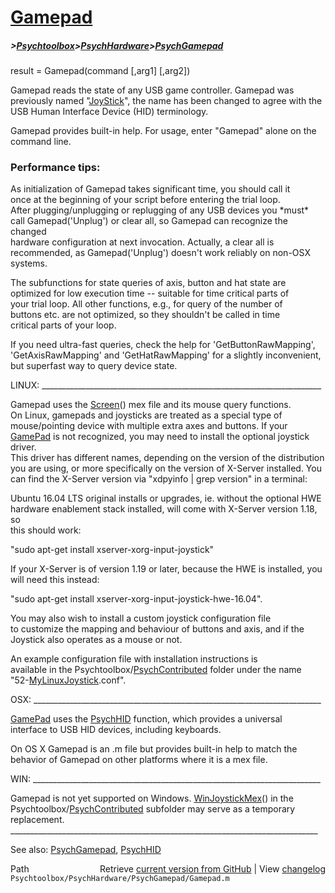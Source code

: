# [Gamepad](Gamepad)
##### >[Psychtoolbox](Psychtoolbox)>[PsychHardware](PsychHardware)>[PsychGamepad](PsychGamepad)

result = Gamepad(command [,arg1] [,arg2])  
  
Gamepad reads the state of any USB game controller. Gamepad was  
previously named "[JoyStick](JoyStick)", the name has been changed to agree with the  
USB Human Interface Device (HID) terminology.  
  
Gamepad provides built-in help.  For usage, enter "Gamepad" alone on the  
command line.  
  
### Performance tips:  
  
As initialization of Gamepad takes significant time, you should call it  
once at the beginning of your script before entering the trial loop.  
After plugging/unplugging or replugging of any USB devices you \*must\*  
call Gamepad('Unplug') or clear all, so Gamepad can recognize the changed  
hardware configuration at next invocation. Actually, a clear all is  
recommended, as Gamepad('Unplug') doesn't work reliably on non-OSX systems.  
  
The subfunctions for state queries of axis, button and hat state are  
optimized for low execution time -- suitable for time critical parts of  
your trial loop. All other functions, e.g., for query of the number of  
buttons etc. are not optimized, so they shouldn't be called in time  
critical parts of your loop.  
  
If you need ultra-fast queries, check the help for 'GetButtonRawMapping',  
'GetAxisRawMapping' and 'GetHatRawMapping' for a slightly inconvenient,  
but superfast way to query device state.  
  
  
LINUX: \_\_\_\_\_\_\_\_\_\_\_\_\_\_\_\_\_\_\_\_\_\_\_\_\_\_\_\_\_\_\_\_\_\_\_\_\_\_\_\_\_\_\_\_\_\_\_\_\_\_\_\_\_\_\_\_\_\_\_\_\_\_\_\_\_\_\_\_\_\_  
  
Gamepad uses the [Screen](Screen)() mex file and its mouse query functions.  
On Linux, gamepads and joysticks are treated as a special type of  
mouse/pointing device with multiple extra axes and buttons. If your  
[GamePad](GamePad) is not recognized, you may need to install the optional joystick driver.  
This driver has different names, depending on the version of the distribution  
you are using, or more specifically on the version of X-Server installed. You  
can find the X-Server version via "xdpyinfo | grep version" in a terminal:  
  
Ubuntu 16.04 LTS original installs or upgrades, ie. without the optional HWE  
hardware enablement stack installed, will come with X-Server version 1.18, so  
this should work:  
  
"sudo apt-get install xserver-xorg-input-joystick"  
  
If your X-Server is of version 1.19 or later, because the HWE is installed, you  
will need this instead:  
  
"sudo apt-get install xserver-xorg-input-joystick-hwe-16.04".  
  
You may also wish to install a custom joystick configuration file  
to customize the mapping  and behaviour of buttons and axis, and if the  
Joystick also operates as a mouse or not.  
  
An example configuration file with installation instructions is   
available in the Psychtoolbox/[PsychContributed](PsychContributed) folder under the name   
"52-[MyLinuxJoystick](MyLinuxJoystick).conf".  
  
OSX: \_\_\_\_\_\_\_\_\_\_\_\_\_\_\_\_\_\_\_\_\_\_\_\_\_\_\_\_\_\_\_\_\_\_\_\_\_\_\_\_\_\_\_\_\_\_\_\_\_\_\_\_\_\_\_\_\_\_\_\_\_\_\_\_\_\_\_\_\_\_\_\_  
  
[GamePad](GamePad) uses the [PsychHID](PsychHID) function, which provides a universal  
interface to USB HID devices, including keyboards.  
  
On OS X Gamepad is an .m file but provides built-in help to match the  
behavior of Gamepad on other platforms where it is a mex file.  
  
WIN: \_\_\_\_\_\_\_\_\_\_\_\_\_\_\_\_\_\_\_\_\_\_\_\_\_\_\_\_\_\_\_\_\_\_\_\_\_\_\_\_\_\_\_\_\_\_\_\_\_\_\_\_\_\_\_\_\_\_\_\_\_\_\_\_\_\_\_\_\_\_\_\_  
  
Gamepad is not yet supported on Windows. [WinJoystickMex](WinJoystickMex)() in the  
Psychtoolbox/[PsychContributed](PsychContributed) subfolder may serve as a temporary  
replacement.  
\_\_\_\_\_\_\_\_\_\_\_\_\_\_\_\_\_\_\_\_\_\_\_\_\_\_\_\_\_\_\_\_\_\_\_\_\_\_\_\_\_\_\_\_\_\_\_\_\_\_\_\_\_\_\_\_\_\_\_\_\_\_\_\_\_\_\_\_\_\_\_\_\_\_\_\_\_  
  
See also: [PsychGamepad](PsychGamepad), [PsychHID](PsychHID)  




<div class="code_header" style="text-align:right;">
  <span style="float:left;">Path&nbsp;&nbsp;</span> <span class="counter">Retrieve <a href=
  "https://raw.github.com/Psychtoolbox-3/Psychtoolbox-3/beta/Psychtoolbox/PsychHardware/PsychGamepad/Gamepad.m">current version from GitHub</a> | View <a href=
  "https://github.com/Psychtoolbox-3/Psychtoolbox-3/commits/beta/Psychtoolbox/PsychHardware/PsychGamepad/Gamepad.m">changelog</a></span>
</div>
<div class="code">
  <code>Psychtoolbox/PsychHardware/PsychGamepad/Gamepad.m</code>
</div>


